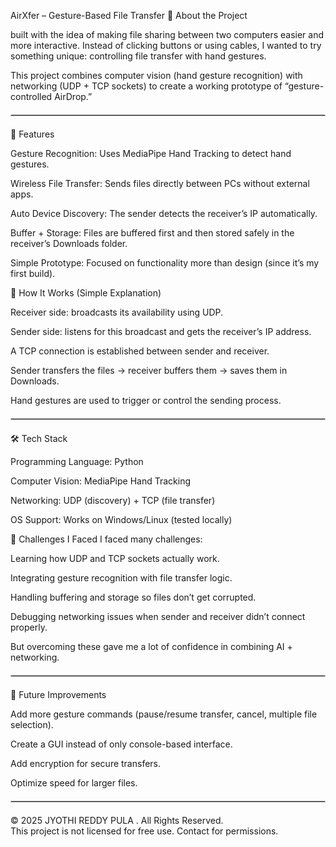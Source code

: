 
AirXfer – Gesture-Based File Transfer
🌟 About the Project

built with the idea of making file sharing between two computers easier and more interactive. Instead of clicking buttons or using cables, I wanted to try something unique: controlling file transfer with hand gestures.

This project combines computer vision (hand gesture recognition) with networking (UDP + TCP sockets) to create a working prototype of “gesture-controlled AirDrop.”

<hr style="border: 1px solid #ccc; margin: 20px 0;">


🔹 Features

Gesture Recognition: Uses MediaPipe Hand Tracking to detect hand gestures.

Wireless File Transfer: Sends files directly between PCs without external apps.

Auto Device Discovery: The sender detects the receiver’s IP automatically.

Buffer + Storage: Files are buffered first and then stored safely in the receiver’s Downloads folder.

Simple Prototype: Focused on functionality more than design (since it’s my first build).

🔹 How It Works (Simple Explanation)

Receiver side: broadcasts its availability using UDP.

Sender side: listens for this broadcast and gets the receiver’s IP address.

A TCP connection is established between sender and receiver.

Sender transfers the files → receiver buffers them → saves them in Downloads.

Hand gestures are used to trigger or control the sending process.


<hr style="border: 1px solid #ccc; margin: 20px 0;">


🛠️ Tech Stack

Programming Language: Python

Computer Vision: MediaPipe Hand Tracking

Networking: UDP (discovery) + TCP (file transfer)

OS Support: Works on Windows/Linux (tested locally)

🔹 Challenges I Faced
 I faced many challenges:

Learning how UDP and TCP sockets actually work.

Integrating gesture recognition with file transfer logic.

Handling buffering and storage so files don’t get corrupted.

Debugging networking issues when sender and receiver didn’t connect properly.

But overcoming these gave me a lot of confidence in combining AI + networking.


<hr style="border: 1px solid #ccc; margin: 20px 0;">


🚀 Future Improvements

Add more gesture commands (pause/resume transfer, cancel, multiple file selection).

Create a GUI instead of only console-based interface.

Add encryption for secure transfers.

Optimize speed for larger files.


<hr style="border: 1px solid #ccc; margin: 20px 0;">



© 2025 JYOTHI REDDY PULA . All Rights Reserved.  
This project is not licensed for free use. Contact for permissions.
